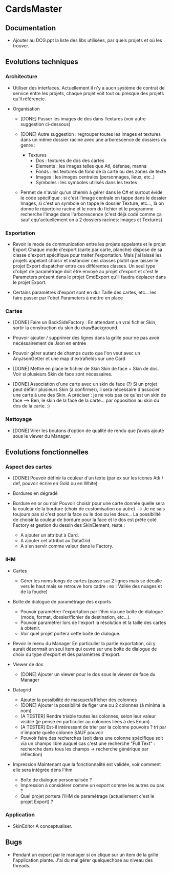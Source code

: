 # CardsMaster

## Documentation

* Ajouter au DCG.ppt la liste des libs utilisées, par quels projets et où les trouver.


## Evolutions techniques

### Architecture

* Utiliser des interfaces.
Actuellement il n'y a aucn système de contrat de service entre les projets, chaque projet voit tout ou presque des projets qu'il référencie.

* Organisation
  * [DONE] Passer les images de dos dans Textures (voir autre suggestion ci-dessous)

  * [DONE] Autre suggestion : regrouper toutes les images et textures dans un même dossier racine avec une arborescence de dossiers du genre :
    * Textures
	  * Dos : textures de dos des cartes
      * Elements : les images telles que Atl, défense, manna
	  * Fonds : les textures de fond de la carte ou des zones de texte
	  * Images : les images centrales (personnages, lieux, etc..)
	  * Symboles : les symboles utilisés dans les textes
  * Permet de n'avoir qu'un chemin à gérer dans le C# et surtout évide le code spécifique : si c'est l'image centrale on tappe dans le dossier Images, si c'est un symbole on tappe le dossier Texture, etc..., là on donne le répertoire racine et le nom du fichier et le programme recherche l'image dans l'arborescence (c'est déjà codé comme ça sauf cqu'actuellement on a 2 dossiers racines: Images et Textures)
  
### Exportation

* Revoir le mode de communication entre les projets appelants et le projet Export
Chaque mode d'export (carte par carte, planche) dispose de sa classe d'export spécifique pour traiter l'exportation.
Mais j'ai laissé les projets appelant choisir et instancier ces classes plutôt que laisser le projet Export dispatcher entre ces différentes classes.
Un seul type d'objet de paramétrage doit être envoyé au projet d'export et c'est le Parameters présent dans le projet CmdExport qu'il faudra déplacer dans le projet Export.

* Certains paramètres d'export sont en dur
  Taille des cartes, etc... les faire passer par l'obet Parameters à mettre en place

### Cartes

* [DONE] Faire un BackSideFactory : En attendant un vrai fichier Skin, sortir la construction du skin du drawBackground.

* Pouvoir ajouter / supprimer des lignes dans la grille pour ne pas avoir nécéssairement de Json en entrée

* Pouvoir gérer autant de champs custo que l'on veut avec un AnyJsonGetter et une map d'extrafields sur une Card

* [DONE] Mettre en place le fichier de Skin
Skin de face + Skin de dos.
Voir si plusieurs Skin de face sont nécessaires.

* [DONE] Association d'une carte avec un skin de face (?)
Si un projet peut définir plusieurs Skin (à confirmer), il sera nécessaire d'associer une carte à une des Skin.
A préciser : je ne vois pas ce qu'est un skin de face
--> Ben, le skin de la face de la carte... par opposition au skin du dos de la carte. :)

### Nettoyage
* [DONE] Virer les boutons d’option de qualité de rendu que j’avais ajouté sous le viewer du Manager.

  
## Evolutions fonctionnelles

### Aspect des cartes

* [DONE] Pouvoir définir la couleur d'un texte (par ex sur les icones Atk / def, pouvoir écrire en Gold ou en White)

* Bordures en dégradé

* Bordure en or ou noir
Pouvoir choisir pour une carte donnée quelle sera la couleur de la bordure (choix de customisation ou autre)
--> Je ne sais toujours pas si c'est pour la face ou le dos ou les deux... 
La possibilité de choisir la couleur de bordure pour la face et le dos est prête coté Factory et gestion du dessin des SkinElement, reste :
  * A ajouter un attribut à Card.
  * A ajouter cet attribut au DataGrid.
  * A s'en servir comme valeur dans le Factory.

### IHM

* Cartes
  * Gérer les noms longs de cartes (passe sur 2 lignes mais se décalle vers le haut mais se retrouve hors cadre : ex : Vallée des nuages et de la foudre)

* Boîte de dialogue de paramétrage des exports
  * Pouvoir paramétrer l'exportation par l'ihm via une boîte de dialogue (mode, format, dossier/fichier de destination, etc...). 
  * Pouvoir paramétrer lors de l'export la résolution et la taille des cartes à obtenir.
  * Voir quel projet portera cette boîte de dialogue.

* Revoir le menu du Manager
En particulier la partie exportation, où y aurait désormait un seul item qui ouvre sur une boîte de dialogue de choix du type d'export et des paramètres d'export.

* Viewer de dos
  * [DONE] Ajouter un viewer pour le dos sous le viewer de face du Manager

* Datagrid
  * Ajouter la possibilité de masquer/afficher des colonnes
  * [DONE] Ajouter la possibilité de figer une ou 2 colonnes (à minima le nom)
  * [A TESTER] Rendre triable toutes les colonnes, selon leur valeur visible (je pense en particulier au colonnes liées à des Enum)
  * [A TESTER] Est-il intéressant de trier par la colonne pouvoirs ? tri par n'importe quelle colonne SAUF pouvoir
  * Pouvoir faire des recherches (soit dans une colonne spécifique soit via un champs libre auquel cas c'est une recherche "Full Text" : recherche dans tous les champs -> recherche générique par réflection)

* Impression
Maintenant que la fonctionnalité est validée, voir comment elle sera intégrée déns l'ihm
  * Boîte de dialogue personnalisée ?
  * Impression à considérer comme un export comme les autres ou pas ?
  * Quel projet portera l'IHM de paramétrage (actuellement c'est le projet Export) ?
  
### Application  

* SkinEditor
A conceptualiser.


## Bugs

* Pendant un export par le manager si on clique sur un item de la grille l'application plante. J'ai du mal gérer quelquechose au niveau des threads.

